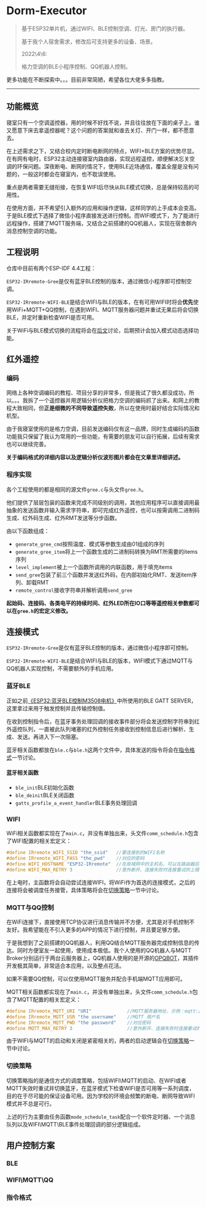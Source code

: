 # Dorm-Executor

> 基于ESP32单片机，通过WIFI、BLE控制空调、灯光、房门的执行器。
>
> 基于我个人宿舍需求，修改后可支持更多的设备、场景。
>
> 2022\4\6:
>
> 格力空调的BLE小程序控制、QQ机器人控制。

更多功能在不断探索中。。。目前非常简陋，希望各位大佬多多指教。

---

## 功能概览

寝室只有一个空调遥控器，用的时候不好找不说，并且往往放在下面的桌子上。谁又愿意下床去拿遥控器呢？这个问题的答案就和谁去关灯、开门一样，都不愿意去。

在上述需求之下，又结合校内定时断电断网的特点，WIFI+BLE方案的优势尽显。在有网有电时，ESP32主动连接寝室内路由器，实现远程遥控，顺便解决忘关空调的环保问题。深夜断电、断网的情况下，使用BLE近场通信，覆盖全屋是没有问题的，一般这时都会在寝室内，也不耽误使用。

重点是两者需要无缝衔接，在恢复WIFI后尽快从BLE模式切换，总是保持较高的可用性。

在使用方面，并不希望引入额外的应用和操作逻辑，这样同学的上手成本会变高。于是BLE模式下选择了微信小程序直接发送进行控制。而WIFI模式下，为了能进行远程操作，搭建了MQTT服务端，又结合之前搭建的QQ机器人，实现在宿舍群内消息控制空调的功能。

## 工程说明

仓库中目前有两个ESP-IDF 4.4工程：

`ESP32-IRremote-Gree`是仅有蓝牙BLE控制的版本，通过微信小程序即可控制空调。

`ESP32-IRremote-WIFI-BLE`是结合WIFI与BLE的版本，在有可用WIFI时将会**优先**使用WiFi+MQTT+QQ控制，在遇到WIFI、MQTT服务器问题并重试无果后将会切换BLE，并定时重新检查WIFI是否可用。

关于WiFi与BLE模式切换的流程将会在[后文](#comm_schedule)讨论，后期预计会加入模式动态选择功能。

## 红外遥控

### 编码

网络上各种空调编码的教程、项目分享的非常多，但是我试了很久都没成功，所以。。。我拆了一个遥控器并用逻辑分析仪把格力空调的编码抓了出来。和网上的教程大致相同，但**正是细微的不同导致遥控失败**，所以在使用时最好结合实际情况和机型。

由于我寝室使用的是格力空调，目前发送编码仅有这一品牌，同时生成编码的函数功能我只保留了我认为常用的一些功能，有需要的朋友可以自行拓展，后续有需求也可以继续完善。

**关于编码格式的详细内容以及逻辑分析仪波形图片都会在文章里详细讲述。**

### 程序实现

各个工程使用的都是相同的源文件`gree.c`与头文件`gree.h`。

他们提供了层层包装的函数来完成不同级别的调用，其他应用程序可以直接调用最抽象的发送函数并输入需求字符串，即可完成红外遥控，也可以按需调用二进制码生成、红外码生成、红外RMT发送等分步函数。

由以下函数组成：

- `generate_gree_cmd`按照温度、模式等参数生成由01组成的序列
- `generate_gree_item`将上一个函数生成的二进制码转换为RMT所需要的items序列
- `level_implement`被上一个函数所调用的内联函数，用于填充items
- `send_gree`包装了前三个函数并发送红外码，在内部初始化RMT、发送item序列、卸载RMT
- `remote_control`接收字符串并解析调用`send_gree`

**起始码、连接码、各类电平的持续时间、红外LED所在IO口等等遥控相关参数都可以在`gree.h`的宏定义修改。**

## 连接模式

`ESP32-IRremote-Gree`是仅有蓝牙BLE控制的版本，通过微信小程序即可控制。

`ESP32-IRremote-WIFI-BLE`是结合WIFI与BLE的版本，WIFI模式下通过MQTT与QQ机器人实现控制，不需要额外的手机应用。

### 蓝牙BLE

正如之前[《ESP32:蓝牙BLE控制M3508电机》](https://www.cnblogs.com/huxiaoan/p/15861624.html)中所使用的BLE GATT SERVER，这里拿过来用于触发控制并且传输控制值。

在收到控制指令后，在蓝牙事务处理回调的接收事件部分将会发送控制字符串到红外遥控队列，一直被此队列堵塞的红外控制任务接收到控制信息后进行解析、生成、发送。再进入下一次阻塞。

蓝牙相关函数都放在`ble.c`与`ble.h`这两个文件中，具体发送的指令将会在[指令格式](#instruction_format)一节讨论。

#### 蓝牙相关函数

- `ble_init`BLE初始化函数
- `ble_deinit`BLE关闭函数
- `gatts_profile_a_event_handler`BLE事务处理回调

### WIFI

WiFi相关函数都实现在了`main.c`，并没有单独出来，头文件`comm_schedule.h`包含了WIFI配置的相关宏定义：

``` c
#define IRremote_WIFI_SSID "the_ssid"	//要连接到的WIFI名称
#define IRremote_WIFI_PASS "the_pwd"	//对应的密码
#define WIFI_HOSTNAME "ESP32-IRremote"	//在局域网中的主机名，可以在路由器后台看到
#define WIFI_MAX_RETRY 3    			//意外断开、连接失败时连接重试的上限次数
```

在上电时，主函数将会自动尝试连接WIFI，将WiFi作为首选的连接模式，之后的连接将会被调度任务接管，具体策略将会在[切换策略](#comm_schedule)一节中讨论。

### MQTT与QQ控制

在WiFi连接下，直接使用TCP协议进行消息传输并不方便，尤其是对手机控制不友好。我希望能在不引入更多的APP的情况下进行控制，并且要足够方便。

于是我想到了之前搭建的QQ机器人，利用QQ结合MQTT服务器完成控制信息的传达。同时方便室友一起使用，使用成本极低。我个人使用的QQ机器人与MQTT Broker分别运行于两台云服务器上，QQ机器人使用的是开源的[OPQBOT](https://github.com/opq-osc)，其插件开发极其简单，非常适合本应用，以及整点花活。

如果不需要QQ控制，可以仅使用MQTT服务并配合手机端MQTT应用即可。

MQTT相关函数都实现在了`main.c`，并没有单独出来，头文件`comm_schedule.h`包含了MQTT配置的相关宏定义：

``` c
#define IRremote_MQTT_URI "URI"             //MQTT服务器地址，示例：mqtt://xxx.xxx.xxx.xxx
#define IRremote_MQTT_USR "the username"    //MQTT 用户名
#define IRremote_MQTT_PWD "the password"    //对应密码
#define MQTT_MAX_RETRY 3                    //意外断开、连接失败时连接重试的上限次数
```

由于WIFI与MQTT的启动和关闭是紧密相关的，两者的启动逻辑会在[切换策略](#comm_schedule)一节中讨论。

### <a name="comm_schedule">切换策略</a>

切换策略指的是通信方式的调度策略，包括WIFI\MQTT的启动、在WIFI或者MQTT失效时重试并切换蓝牙，在蓝牙模式下检查WIFI是否可用等一系列调度，目的在于尽可能的保证设备可用。因为学校的环境会频繁的断电、断网导致WIFI模式并不总是可行。

上述的行为主要由任务函数`mode_schedule_task`配合一个软件定时器、一个消息队列以及WIFI\MQTT\BLE事件处理回调的部分逻辑组成。





## 用户控制方案

### BLE

### WIFI\MQTT\QQ

### <a name="instruction_format">指令格式</a>




